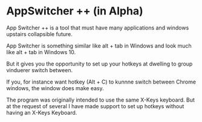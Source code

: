 # AppSwitcher ++ (in Alpha)

App Switcher ++ is a tool that must have many applications and windows upstairs collapsible future.

App Switcher is something similar like alt + tab in Windows and look much like alt + tab in Windows 10. 

But it gives you the opportunity to set up your hotkeys at dwelling to group vinduerer switch between. 

If you, for instance want hotkey (Alt + C) to kunnne switch between Chrome windows, the window does make easy.

The program was originally intended to use the same X-Keys keyboard. But at the request of several I have made support to set up hotkeys without having an X-Keys Keyboard.
